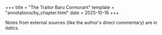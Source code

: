 +++
title = "The Traitor Baru Cormorant"
template = "annotations/by_chapter.html"
date = 2025-10-16
+++

Notes from external sources (like the author's direct commentary) are in *italics*.